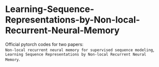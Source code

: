 # Learning-Sequence-Representations-by-Non-local-Recurrent-Neural-Memory
Official pytorch codes for two papers:  
    `Non-local recurrent neural memory for supervised sequence modeling`,
    `Learning Sequence Representations by Non-local Recurrent Neural Memory`.
